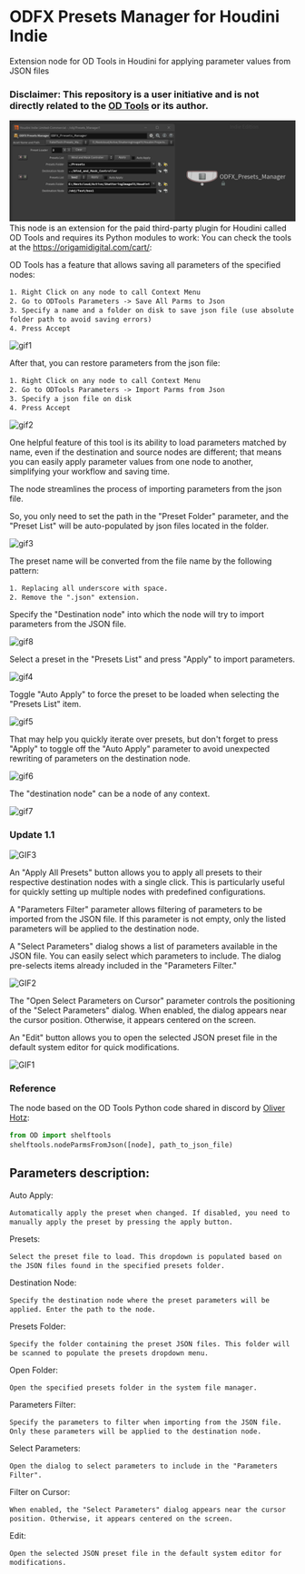 # ODFX Presets Manager for Houdini Indie
Extension node for OD Tools in Houdini for applying parameter values from JSON files
### Disclaimer: This repository is a user initiative and is not directly related to the [OD Tools](https://origamidigital.com/cart/) or its author.
![Screenshot](Screenshot.png)
This node is an extension for the paid third-party plugin for Houdini called OD Tools and requires its Python modules to work:
You can check the tools at the https://origamidigital.com/cart/:

OD Tools has a feature that allows saving all parameters of the specified nodes:

    1. Right Click on any node to call Context Menu
    2. Go to ODTools Parameters -> Save All Parms to Json
    3. Specify a name and a folder on disk to save json file (use absolute folder path to avoid saving errors)
    4. Press Accept
    
![gif1](https://github.com/Faitel/ODFX_Presets_Manager/assets/10779163/9b444106-e896-489a-8220-3ee0d71640b8)

After that, you can restore parameters from the json file:

    1. Right Click on any node to call Context Menu
    2. Go to ODTools Parameters -> Import Parms from Json
    3. Specify a json file on disk
    4. Press Accept

![gif2](https://github.com/Faitel/ODFX_Presets_Manager/assets/10779163/4477501b-6ecb-4fe3-a369-841c8013ef65)

One helpful feature of this tool is its ability to load parameters matched by name, even if the destination and source nodes are different; that means you can easily apply parameter values from one node to another, simplifying your workflow and saving time.

The node streamlines the process of importing parameters from the json file. 

So, you only need to set the path in the "Preset Folder" parameter, and the "Preset List" will be auto-populated by json files located in the folder.

![gif3](https://github.com/Faitel/ODFX_Presets_Manager/assets/10779163/a530655f-5029-4063-bfe0-e520c4396d21)

The preset name will be converted from the file name by the following pattern:

    1. Replacing all underscore with space.
    2. Remove the ".json" extension.

Specify the "Destination node" into which the node will try to import parameters from the JSON file.

![gif8](https://github.com/Faitel/ODFX_Presets_Manager/assets/10779163/c022c7aa-0a49-4517-8206-a371f1a8e562)

Select a preset in the "Presets List" and press "Apply" to import parameters.

![gif4](https://github.com/Faitel/ODFX_Presets_Manager/assets/10779163/14a984f0-12e5-4e85-a4a8-371bb0112e5f)

Toggle "Auto Apply" to force the preset to be loaded when selecting the "Presets List" item. 

![gif5](https://github.com/Faitel/ODFX_Presets_Manager/assets/10779163/4f5512dd-9f3a-4715-a816-bd95168ff3a9)

That may help you quickly iterate over presets, but don't forget to press "Apply" to toggle off the "Auto Apply" parameter to avoid unexpected rewriting of parameters on the destination node. 

![gif6](https://github.com/Faitel/ODFX_Presets_Manager/assets/10779163/fd85ef7c-7123-4f4c-aeb4-13c6d04a20f7)

The "destination node" can be a node of any context.

![gif7](https://github.com/Faitel/ODFX_Presets_Manager/assets/10779163/ae932697-ec2a-40ec-998c-306b9ee46fbc)

### Update 1.1

![GIF3](https://github.com/Faitel/ODFX_Presets_Manager/assets/10779163/f9195e8c-abd2-4082-ac2b-5f0da221797e)

An "Apply All Presets" button allows you to apply all presets to their respective destination nodes with a single click. This is particularly useful for quickly setting up multiple nodes with predefined configurations.

A "Parameters Filter" parameter allows filtering of parameters to be imported from the JSON file. If this parameter is not empty, only the listed parameters will be applied to the destination node. 

A "Select Parameters" dialog shows a list of parameters available in the JSON file. You can easily select which parameters to include. The dialog pre-selects items already included in the "Parameters Filter."

![GIF2](https://github.com/Faitel/ODFX_Presets_Manager/assets/10779163/e512de3e-0a87-4691-b4d7-06d0a4f51a87)

The "Open Select Parameters on Cursor" parameter controls the positioning of the "Select Parameters" dialog. When enabled, the dialog appears near the cursor position. Otherwise, it appears centered on the screen.

An "Edit" button allows you to open the selected JSON preset file in the default system editor for quick modifications.

![GIF1](https://github.com/Faitel/ODFX_Presets_Manager/assets/10779163/d93f9325-6dcc-4caf-9463-c2d4bff28448)

### Reference

The node based on the OD Tools Python code shared in discord by [Oliver Hotz](https://discord.com/channels/279443049069674496/625410894200832061/1244293453026693120):

```Python
from OD import shelftools
shelftools.nodeParmsFromJson([node], path_to_json_file)
```

## Parameters description:

Auto Apply:

    Automatically apply the preset when changed. If disabled, you need to manually apply the preset by pressing the apply button.

Presets:

    Select the preset file to load. This dropdown is populated based on the JSON files found in the specified presets folder.

Destination Node:

    Specify the destination node where the preset parameters will be applied. Enter the path to the node.

Presets Folder:

    Specify the folder containing the preset JSON files. This folder will be scanned to populate the presets dropdown menu.

Open Folder:

    Open the specified presets folder in the system file manager.
    
Parameters Filter:

    Specify the parameters to filter when importing from the JSON file. Only these parameters will be applied to the destination node.

Select Parameters:

    Open the dialog to select parameters to include in the "Parameters Filter".

Filter on Cursor:

    When enabled, the "Select Parameters" dialog appears near the cursor position. Otherwise, it appears centered on the screen.

Edit:

    Open the selected JSON preset file in the default system editor for modifications.

